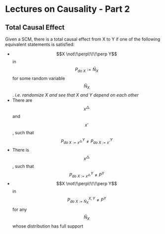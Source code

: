 # Lectures on Causality - Part 2

## Total Causal Effect

Given a SCM, there is a total causal effect from X to Y if one of the following equivalent statements is satisfied:

* $$X \not\!\perp\!\!\!\perp Y$$in $$P_{do\ X}:=Ñ_X$$for some random variable $$Ñ_X$$. _i.e. randomize X and see that X and Y depend on each other_
* There are $$x^{\triangle}$$and $$x^{\square}$$, such that $$P^Y_{do\ X:=x^{\triangle}} \neq P^Y_{do\ X:=x^{\square}} $$
* There is $$x^{\triangle}$$, such that$$P^Y_{do\ X:=x^{\triangle}} \neq P^Y$$
* $$X \not\!\perp\!\!\!\perp Y$$ in $$P^{X,Y}_{do\ X:=Ñ_X} \neq P^Y$$for any $$Ñ_X$$whose distribution has full support

 



